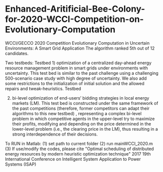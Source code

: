 # Enhanced-Aritificial-Bee-Colony-for-2020-WCCI-Competition-on-Evolutionary-Computation
WCCI/GECCO 2020 Competition Evolutionary Computation in Uncertain Environments: A Smart Grid Application 
The algorithm ranked 5th out of 12 candidates.

Two testbeds:
Testbed 1) optimization of a centralized day-ahead energy resource management problem in smart grids under environments with uncertainty. This test bed is similar to the past challenge using a challenging 500-scenario case study with high degree of uncertainty. We also add some restrictions to the initialization of initial solution and the allowed repairs and tweak-heuristics. Testbed 

2) bi-level optimization of end-users’ bidding strategies in local energy markets (LM). This test bed is constructed under the same framework of the past competitions (therefore, former competitors can adapt their algorithms to this new testbed) , representing a complex bi-level problem in which competitive agents in the upper-level try to maximize their profits, modifying and depending on the price determined in the lower-level problem (i.e., the clearing price in the LM), thus resulting in a strong interdependence of their decisions. 

To RUN in Matlab:
(1) set path to current folder
(2) run mainWCCI_2020.m
(3) If use/modify the codes, please cite "Optimal scheduling of distributed energy resources by modern heuristic optimization technique" 
2017 19th International Conference on Intelligent System Application to Power Systems (ISAP)
